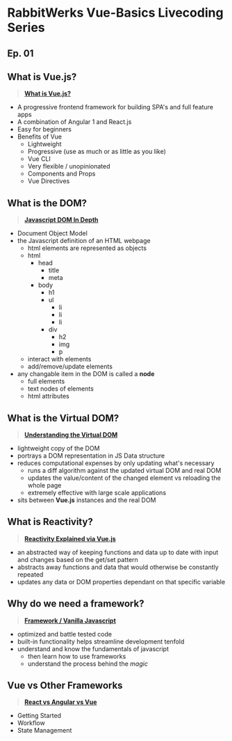 # RabbitWerks Vue-Basics Livecoding Series

## Ep. 01

## What is Vue.js?

> **[What is Vue.js?](https://www.youtube.com/watch?v=FtXd_qQJgfI&t=3s)**

- A progressive frontend framework for building SPA's and full feature apps
- A combination of Angular 1 and React.js
- Easy for beginners
- Benefits of Vue
  - Lightweight
  - Progressive (use as much or as little as you like)
  - Vue CLI
  - Very flexible / unopinionated
  - Components and Props
  - Vue Directives

## What is the DOM?

> **[Javascript DOM In Depth](https://www.youtube.com/watch?v=0ik6X4DJKCc)**

- Document Object Model
- the Javascript definition of an HTML webpage
  - html elements are represented as objects
  - html
    - head
      - title
      - meta
    - body
      - h1
      - ul
        - li
        - li
        - li
      - div
        - h2
        - img
        - p
  - interact with elements
  - add/remove/update elements
- any changable item in the DOM is called a **node**
  - full elements
  - text nodes of elements
  - html attributes

## What is the Virtual DOM?

> **[Understanding the Virtual DOM](https://www.youtube.com/watch?v=hzYUpNM6hHg)**

- lightweight copy of the DOM
- portrays a DOM representation in JS Data structure
- reduces computational expenses by only updating what's necessary
  - runs a diff algorithm against the updated virtual DOM and real DOM
  - updates the value/content of the changed element vs reloading the whole page
  - extremely effective with large scale applications
- sits between **Vue.js** instances and the real DOM
  
## What is Reactivity?

> **[Reactivity Explained via Vue.js](https://medium.com/vue-mastery/the-best-explanation-of-javascript-reactivity-fea6112dd80d)**

- an abstracted way of keeping functions and data up to date with input and changes based on the get/set pattern
- abstracts away functions and data that would otherwise be constantly repeated
- updates any data or DOM properties dependant on that specific variable

## Why do we need a framework?

> **[Framework / Vanilla Javascript](https://www.youtube.com/watch?v=PSiXpsV5ZQc)**

- optimized and battle tested code
- built-in functionality helps streamline development tenfold
- understand and know the fundamentals of javascript
  - then learn how to use frameworks
  - understand the process behind the _magic_

## Vue vs Other Frameworks

> **[React vs Angular vs Vue](https://www.youtube.com/watch?v=SWZ_4YBFBhs)**

- Getting Started
- Workflow
- State Management
